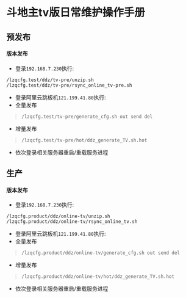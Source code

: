 # 斗地主tv版日常维护操作手册


## 预发布
#### 版本发布

- 登录`192.168.7.230`执行: 
```shell
/lzqcfg.test/ddz/tv-pre/unzip.sh
/lzqcfg.test/ddz/tv-pre/rsync_online_tv-pre.sh
```

- 登录阿里云跳板机`121.199.41.80`执行:
 - 全量发布
> `/lzqcfg.test/tv-pre/generate_cfg.sh out send del`
 - 增量发布
> `/lzqcfg.test/tv-pre/hot/ddz_generate_TV.sh.hot`

- 依次登录相关服务器重启/重载服务进程


## 生产
#### 版本发布

- 登录`192.168.7.230`执行:
```shell
/lzqcfg.product/ddz/online-tv/unzip.sh
/lzqcfg.product/ddz/online-tv/rsync_online_tv.sh
```

- 登录阿里云跳板机`121.199.41.80`执行:
 - 全量发布
> `/lzqcfg.product/ddz/online-tv/generate_cfg.sh out send del`
 - 增量发布
> `/lzqcfg.product/ddz/online-tv/hot/ddz_generate_TV.sh.hot`

- 依次登录相关服务器重启/重载服务进程
